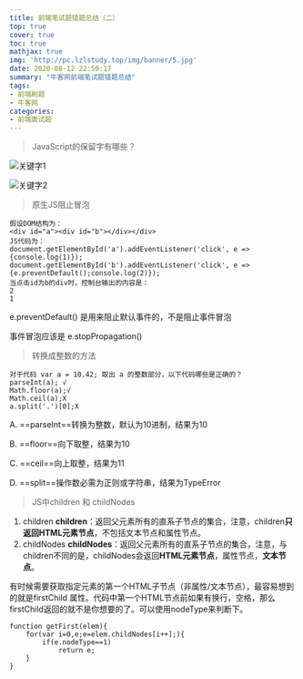 ```yaml
---
title: 前端笔试题错题总结（二）
top: true
cover: true
toc: true
mathjax: true
img: 'http://pc.lzlstudy.top/img/banner/5.jpg'
date: 2020-08-12 22:50:17
summary: "牛客网前端笔试题错题总结"
tags: 
- 前端刷题
- 牛客网
categories:
- 前端面试题
---
```


> JavaScript的保留字有哪些？

![关键字1](1.jpg)

![关键字2](2.jpg)

> 原生JS阻止冒泡

```
假设DOM结构为：
<div id="a"><div id="b"></div></div>
JS代码为：
document.getElementById('a').addEventListener('click', e => {console.log(1)});
document.getElementById('b').addEventListener('click', e => {e.preventDefault();console.log(2)});
当点击id为b的div时，控制台输出的内容是：
2
1
```

e.preventDefault() 是用来阻止默认事件的，不是阻止事件冒泡

事件冒泡应该是 e.stopPropagation()



> 转换成整数的方法

```
对于代码 var a = 10.42; 取出 a 的整数部分，以下代码哪些是正确的？
parseInt(a); √
Math.floor(a);√
Math.ceil(a);X
a.split('.')[0];X
```

A. ==parseInt==转换为整数，默认为10进制，结果为10

B. ==floor==向下取整，结果为10 

C. ==ceil==向上取整，结果为11

D. ==split==操作数必需为正则或字符串，结果为TypeError



> JS中children 和 childNodes

1. children 
   **children**：返回父元素所有的直系子节点的集合，注意，children**只返回HTML元素节点**，不包括文本节点和属性节点。
2. childNodes 
   **childNodes**：返回父元素所有的直系子节点的集合，注意，与children不同的是，childNodes会返回**HTML元素节点**，属性节点，**文本节点**。

有时候需要获取指定元素的第一个HTML子节点（非属性/文本节点），最容易想到的就是firstChild 属性。代码中第一个HTML节点前如果有换行，空格，那么firstChild返回的就不是你想要的了。可以使用nodeType来判断下。

```
function getFirst(elem){
    for(var i=0,e;e=elem.childNodes[i++];){
        if(e.nodeType==1)
            return e;
    }
}
```

